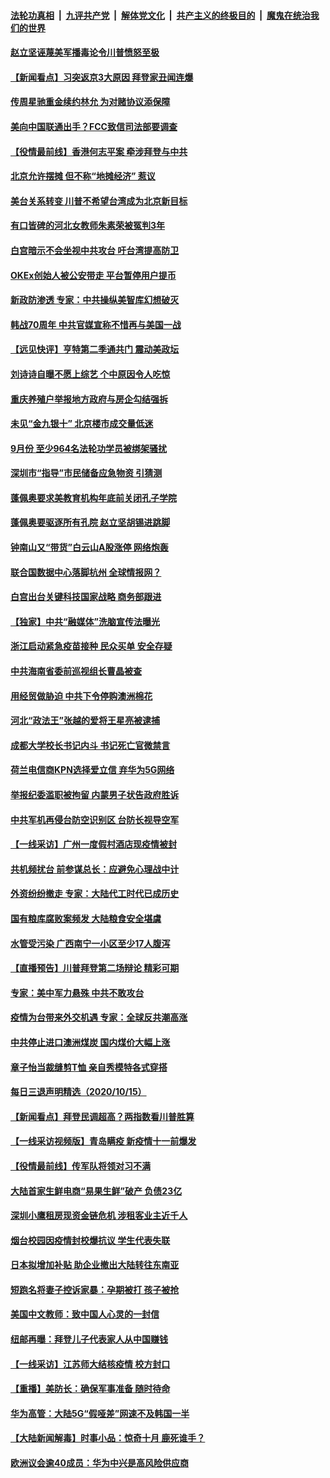####  [法轮功真相](../../../../basic/blob/master/README.md?t=10171302) &nbsp;|&nbsp; [九评共产党](../../../../9ping.md/blob/master/README.md?t=10171302) &nbsp;|&nbsp; [解体党文化](../../../../jtdwh.md/blob/master/README.md?t=10171302)  &nbsp;|&nbsp; [共产主义的终极目的](../../../../gczydzjmd.md/blob/master/README.md?t=10171302) &nbsp;|&nbsp; [魔鬼在统治我们的世界](../../../../mgztzwmdsj.md/blob/master/README.md?t=10171302) 

#### [赵立坚诬蔑美军播毒论令川普愤怒至极](../pages/nsc413/n12482129.md?t=10171302) 


#### [【新闻看点】习突返京3大原因 拜登家丑闻连爆](../pages/nsc413/n12481651.md?t=10171302) 

#### [传周星驰重金续约林允 为对赌协议添保障](../pages/nsc413/n12481895.md?t=10171302) 

#### [美向中国联通出手？FCC致信司法部要调查](../pages/nsc413/n12481803.md?t=10171302) 

#### [【役情最前线】香港何志平案 牵涉拜登与中共](../pages/nsc413/n12481727.md?t=10171302) 

#### [北京允许摆摊 但不称“地摊经济” 惹议](../pages/nsc413/n12481752.md?t=10171302) 

#### [美台关系转变 川普不希望台湾成为北京新目标](../pages/nsc413/n12481723.md?t=10171302) 

#### [有口皆碑的河北女教师朱素荣被冤判3年](../pages/nsc413/n12478438.md?t=10171302) 

#### [白宫暗示不会坐视中共攻台 吁台湾提高防卫](../pages/nsc413/n12481554.md?t=10171302) 

#### [OKEx创始人被公安带走 平台暂停用户提币](../pages/nsc413/n12481569.md?t=10171302) 

#### [新政防渗透 专家：中共操纵美智库幻想破灭](../pages/nsc413/n12481527.md?t=10171302) 

#### [韩战70周年 中共官媒宣称不惜再与美国一战](../pages/nsc413/n12481543.md?t=10171302) 

#### [【远见快评】亨特第二季通共门 震动美政坛](../pages/nsc413/n12481581.md?t=10171302) 

#### [刘诗诗自曝不愿上综艺 个中原因令人吃惊](../pages/nsc413/n12481456.md?t=10171302) 

#### [重庆养殖户举报地方政府与房企勾结强拆](../pages/nsc413/n12481359.md?t=10171302) 

#### [未见“金九银十” 北京楼市成交量低迷](../pages/nsc413/n12481459.md?t=10171302) 

#### [9月份 至少964名法轮功学员被绑架骚扰](../pages/nsc413/n12480788.md?t=10171302) 

#### [深圳市“指导”市民储备应急物资 引猜测](../pages/nsc413/n12481199.md?t=10171302) 

#### [蓬佩奥要求美教育机构年底前关闭孔子学院](../pages/nsc413/n12481355.md?t=10171302) 

#### [蓬佩奥要驱逐所有孔院 赵立坚胡锡进跳脚](../pages/nsc413/n12481286.md?t=10171302) 

#### [钟南山又“带货”白云山A股涨停 网络炮轰](../pages/nsc413/n12481229.md?t=10171302) 

#### [联合国数据中心落脚杭州 全球情报网？](../pages/nsc413/n12480757.md?t=10171302) 

#### [白宫出台关键科技国家战略 商务部跟进](../pages/nsc413/n12480790.md?t=10171302) 

#### [【独家】中共“融媒体”洗脑宣传法曝光](../pages/nsc413/n12473966.md?t=10171302) 

#### [浙江启动紧急疫苗接种 民众买单 安全存疑](../pages/nsc413/n12480754.md?t=10171302) 

#### [中共海南省委前巡视组长曹晶被查](../pages/nsc413/n12480831.md?t=10171302) 

#### [用经贸做胁迫 中共下令停购澳洲棉花](../pages/nsc413/n12480415.md?t=10171302) 

#### [河北“政法王”张越的爱将王星亮被逮捕](../pages/nsc413/n12480319.md?t=10171302) 

#### [成都大学校长书记内斗 书记死亡官微禁言](../pages/nsc413/n12479897.md?t=10171302) 

#### [荷兰电信商KPN选择爱立信 弃华为5G网络](../pages/nsc413/n12480644.md?t=10171302) 

#### [举报纪委滥职被拘留 内蒙男子状告政府胜诉](../pages/nsc413/n12480446.md?t=10171302) 

#### [中共军机再侵台防空识别区 台防长视导空军](../pages/nsc413/n12480404.md?t=10171302) 

#### [【一线采访】广州一度假村酒店现疫情被封](../pages/nsc413/n12480115.md?t=10171302) 

#### [共机频扰台 前参谋总长：应避免心理战中计](../pages/nsc413/n12480346.md?t=10171302) 


#### [外资纷纷撤走 专家：大陆代工时代已成历史](../pages/nsc413/n12479878.md?t=10171302) 

#### [国有粮库腐败案频发 大陆粮食安全堪虞](../pages/nsc413/n12479870.md?t=10171302) 

#### [水管受污染 广西南宁一小区至少17人腹泻](../pages/nsc413/n12479993.md?t=10171302) 

#### [【直播预告】川普拜登第二场辩论 精彩可期](../pages/nsc413/n12476064.md?t=10171302) 

#### [专家：美中军力悬殊 中共不敢攻台](../pages/nsc413/n12479161.md?t=10171302) 

#### [疫情为台带来外交机遇 专家：全球反共潮高涨](../pages/nsc413/n12479728.md?t=10171302) 

#### [中共停止进口澳洲煤炭 国内煤价大幅上涨](../pages/nsc413/n12479414.md?t=10171302) 

#### [章子怡当裁缝剪T恤 亲自秀模特各式穿搭](../pages/nsc413/n12479366.md?t=10171302) 

#### [每日三退声明精选（2020/10/15）](../pages/nsc413/n12479679.md?t=10171302) 

#### [【新闻看点】拜登民调超高？两指数看川普胜算](../pages/nsc413/n12479094.md?t=10171302) 

#### [【一线采访视频版】青岛瞒疫 新疫情十一前爆发](../pages/nsc413/n12477848.md?t=10171302) 

#### [【役情最前线】传军队将领对习不满](../pages/nsc413/n12478711.md?t=10171302) 

#### [大陆首家生鲜电商“易果生鲜”破产 负债23亿](../pages/nsc413/n12479002.md?t=10171302) 

#### [深圳小鹰租房现资金链危机 涉租客业主近千人](../pages/nsc413/n12479177.md?t=10171302) 

#### [烟台校园因疫情封校爆抗议 学生代表失联](../pages/nsc413/n12478783.md?t=10171302) 

#### [日本拟增加补贴 助企业撤出大陆转往东南亚](../pages/nsc413/n12478801.md?t=10171302) 

#### [短跑名将妻子控诉家暴：孕期被打 孩子被抢](../pages/nsc413/n12478913.md?t=10171302) 

#### [美国中文教师：致中国人心灵的一封信](../pages/nsc413/n12478902.md?t=10171302) 

#### [纽邮再曝：拜登儿子代表家人从中国赚钱](../pages/nsc413/n12478594.md?t=10171302) 

#### [【一线采访】江苏师大结核疫情 校方封口](../pages/nsc413/n12478583.md?t=10171302) 

#### [【重播】美防长：确保军事准备 随时待命](../pages/nsc413/n12478482.md?t=10171302) 

#### [华为高管：大陆5G“假哑差”网速不及韩国一半](../pages/nsc413/n12478474.md?t=10171302) 

#### [【大陆新闻解毒】时事小品：惊奇十月 鹿死谁手？](../pages/nsc413/n12479528.md?t=10171302) 

#### [欧洲议会逾40成员：华为中兴是高风险供应商](../pages/nsc413/n12478550.md?t=10171302) 

